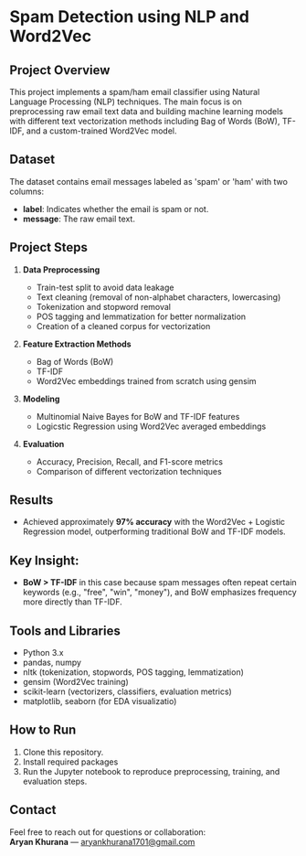 # Spam Detection using NLP and Word2Vec

## Project Overview
This project implements a spam/ham email classifier using Natural Language Processing (NLP) techniques.
The main focus is on preprocessing raw email text data and building machine learning models with different
text vectorization methods including Bag of Words (BoW), TF-IDF, and a custom-trained Word2Vec model.

## Dataset
The dataset contains email messages labeled as 'spam' or 'ham' with two columns:
- **label**: Indicates whether the email is spam or not.
- **message**: The raw email text.

## Project Steps
1. **Data Preprocessing**  
   - Train-test split to avoid data leakage  
   - Text cleaning (removal of non-alphabet characters, lowercasing)  
   - Tokenization and stopword removal  
   - POS tagging and lemmatization for better normalization  
   - Creation of a cleaned corpus for vectorization  

2. **Feature Extraction Methods**  
   - Bag of Words (BoW)  
   - TF-IDF  
   - Word2Vec embeddings trained from scratch using gensim  

3. **Modeling**  
   - Multinomial Naive Bayes for BoW and TF-IDF features  
   - Logicstic Regression using Word2Vec averaged embeddings  

4. **Evaluation**  
   - Accuracy, Precision, Recall, and F1-score metrics  
   - Comparison of different vectorization techniques  

## Results
- Achieved approximately **97% accuracy** with the Word2Vec + Logistic Regression model, outperforming traditional BoW and TF-IDF models.

## Key Insight:
- **BoW > TF-IDF** in this case because spam messages often repeat certain keywords (e.g., "free", "win", "money"), and BoW emphasizes frequency more directly than TF-IDF.

## Tools and Libraries
- Python 3.x  
- pandas, numpy  
- nltk (tokenization, stopwords, POS tagging, lemmatization)  
- gensim (Word2Vec training)  
- scikit-learn (vectorizers, classifiers, evaluation metrics)  
- matplotlib, seaborn (for EDA visualizatio)  

## How to Run
1. Clone this repository.  
2. Install required packages
3. Run the Jupyter notebook to reproduce preprocessing, training, and evaluation steps.

## Contact
Feel free to reach out for questions or collaboration:  
**Aryan Khurana** — aryankhurana1701@gmail.com  

